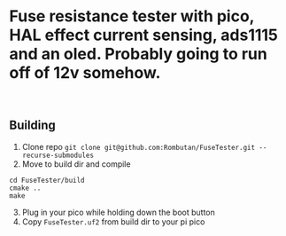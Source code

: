 # Fuse resistance tester with pico, HAL effect current sensing, ads1115 and an oled. Probably going to run off of 12v somehow.
<br>

## Building
1. Clone repo
```git clone git@github.com:Rombutan/FuseTester.git --recurse-submodules```
2. Move to build dir and compile
```
cd FuseTester/build
cmake ..
make
```
3. Plug in your pico while holding down the boot button
4. Copy `FuseTester.uf2` from build dir to your pi pico
